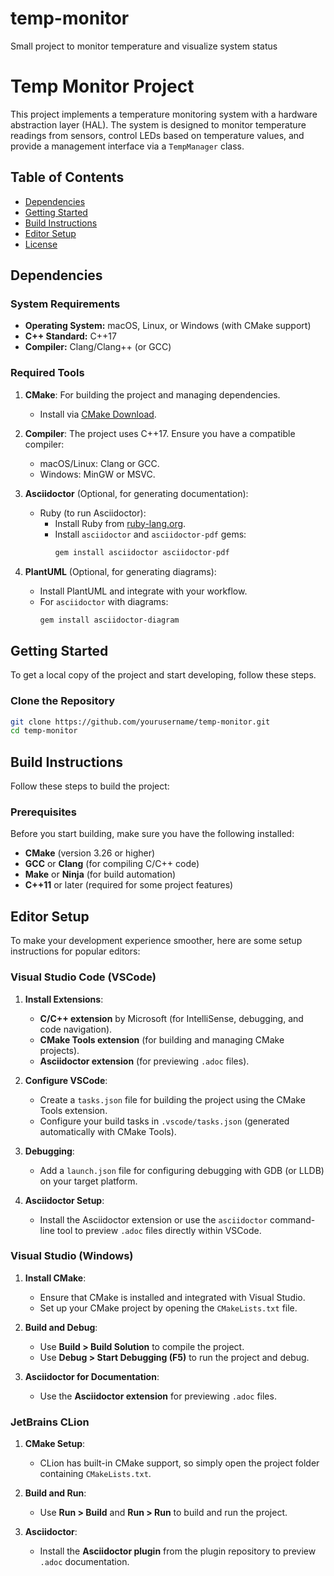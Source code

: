 # temp-monitor
Small project to monitor temperature and visualize system status

# Temp Monitor Project

This project implements a temperature monitoring system with a hardware abstraction layer (HAL). The system is designed to monitor temperature readings from sensors, control LEDs based on temperature values, and provide a management interface via a `TempManager` class.

## Table of Contents

- [Dependencies](#dependencies)
- [Getting Started](#getting-started)
- [Build Instructions](#build-instructions)
- [Editor Setup](#editor-setup)
- [License](#license)

## Dependencies

### System Requirements

- **Operating System:** macOS, Linux, or Windows (with CMake support)
- **C++ Standard:** C++17
- **Compiler:** Clang/Clang++ (or GCC)

### Required Tools

1. **CMake**: For building the project and managing dependencies.
   - Install via [CMake Download](https://cmake.org/download/).
   
2. **Compiler**: The project uses C++17. Ensure you have a compatible compiler:
   - macOS/Linux: Clang or GCC.
   - Windows: MinGW or MSVC.
   
3. **Asciidoctor** (Optional, for generating documentation):
   - Ruby (to run Asciidoctor): 
     - Install Ruby from [ruby-lang.org](https://www.ruby-lang.org/en/documentation/installation/).
     - Install `asciidoctor` and `asciidoctor-pdf` gems:
       ```bash
       gem install asciidoctor asciidoctor-pdf
       ```

4. **PlantUML** (Optional, for generating diagrams):
   - Install PlantUML and integrate with your workflow.
   - For `asciidoctor` with diagrams:
     ```bash
     gem install asciidoctor-diagram
     ```

## Getting Started

To get a local copy of the project and start developing, follow these steps.

### Clone the Repository

```bash
git clone https://github.com/yourusername/temp-monitor.git
cd temp-monitor
```
## Build Instructions

Follow these steps to build the project:

### Prerequisites

Before you start building, make sure you have the following installed:
- **CMake** (version 3.26 or higher)
- **GCC** or **Clang** (for compiling C/C++ code)
- **Make** or **Ninja** (for build automation)
- **C++11** or later (required for some project features)

## Editor Setup

To make your development experience smoother, here are some setup instructions for popular editors:

### Visual Studio Code (VSCode)

1. **Install Extensions**:
   - **C/C++ extension** by Microsoft (for IntelliSense, debugging, and code navigation).
   - **CMake Tools extension** (for building and managing CMake projects).
   - **Asciidoctor extension** (for previewing `.adoc` files).

2. **Configure VSCode**:
   - Create a `tasks.json` file for building the project using the CMake Tools extension.
   - Configure your build tasks in `.vscode/tasks.json` (generated automatically with CMake Tools).

3. **Debugging**:
   - Add a `launch.json` file for configuring debugging with GDB (or LLDB) on your target platform.

4. **Asciidoctor Setup**:
   - Install the Asciidoctor extension or use the `asciidoctor` command-line tool to preview `.adoc` files directly within VSCode.

### Visual Studio (Windows)

1. **Install CMake**:
   - Ensure that CMake is installed and integrated with Visual Studio.
   - Set up your CMake project by opening the `CMakeLists.txt` file.

2. **Build and Debug**:
   - Use **Build > Build Solution** to compile the project.
   - Use **Debug > Start Debugging (F5)** to run the project and debug.

3. **Asciidoctor for Documentation**:
   - Use the **Asciidoctor extension** for previewing `.adoc` files.

### JetBrains CLion

1. **CMake Setup**:
   - CLion has built-in CMake support, so simply open the project folder containing `CMakeLists.txt`.

2. **Build and Run**:
   - Use **Run > Build** and **Run > Run** to build and run the project.

3. **Asciidoctor**:
   - Install the **Asciidoctor plugin** from the plugin repository to preview `.adoc` documentation.
